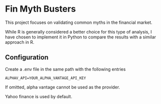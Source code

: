 Fin Myth Busters
========
This project focuses on validating common myths in the financial market. 

While R is generally considered a better choice for this type of analysis, I have chosen to implement it in Python to compare the results with a similar approach in R.

Configuration
--------
Create a .env file in the same path with the following entries
```dotenv
ALPHAV_API=YOUR_ALPHA_VANTAGE_API_KEY
```
If omitted, alpha vantage cannot be used as the provider.

Yahoo finance is used by default.
